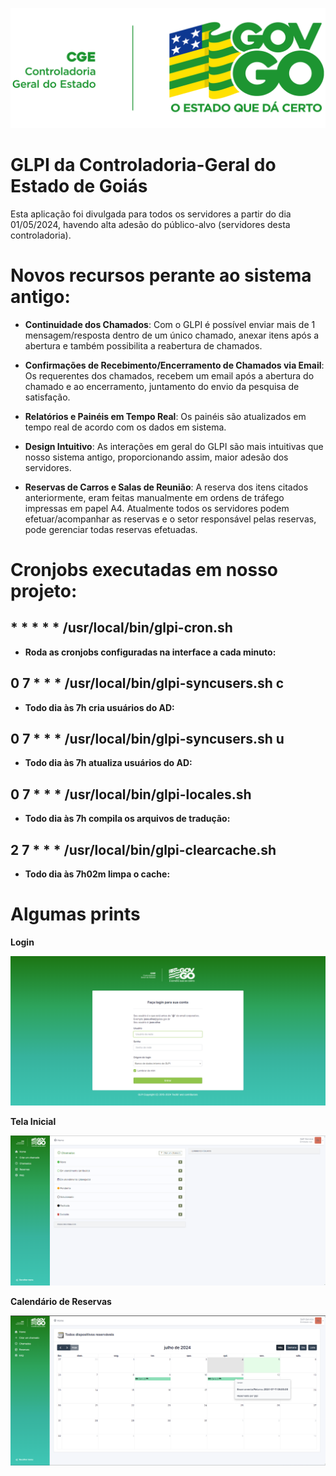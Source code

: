 ![CGE Logo](pics/logos/CGE_Abreviada_positivo.png)

# GLPI da Controladoria-Geral do Estado de Goiás

Esta aplicação foi divulgada para todos os servidores a partir do dia 01/05/2024, havendo alta adesão do público-alvo (servidores desta controladoria).

# Novos recursos perante ao sistema antigo:

* **Continuidade dos Chamados**: Com o GLPI é possível enviar mais de 1 mensagem/resposta dentro de um único chamado, anexar itens após a abertura e também possibilita a reabertura de chamados.

* **Confirmações de Recebimento/Encerramento de Chamados via Email**: Os requerentes dos chamados, recebem um email após a abertura do chamado e ao encerramento, juntamento do envio da pesquisa de satisfação.

* **Relatórios e Painéis em Tempo Real**: Os painéis são atualizados em tempo real de acordo com os dados em sistema.

* **Design Intuitivo**: As interações em geral do GLPI são mais intuitivas que nosso sistema antigo, proporcionando assim, maior adesão dos servidores.

* **Reservas de Carros e Salas de Reunião**: A reserva dos itens citados anteriormente, eram feitas manualmente em ordens de tráfego impressas em papel A4. Atualmente todos os servidores podem efetuar/acompanhar as reservas e o setor responsável pelas reservas, pode gerenciar todas reservas efetuadas.

# Cronjobs executadas em nosso projeto:

##    * * * * * /usr/local/bin/glpi-cron.sh
* **Roda as cronjobs configuradas na interface a cada minuto:**

##    0 7 * * * /usr/local/bin/glpi-syncusers.sh c
* **Todo dia às 7h cria usuários do AD:**
##    0 7 * * * /usr/local/bin/glpi-syncusers.sh u
* **Todo dia às 7h atualiza usuários do AD:**
##    0 7 * * * /usr/local/bin/glpi-locales.sh
* **Todo dia às 7h compila os arquivos de tradução:**
##    2 7 * * * /usr/local/bin/glpi-clearcache.sh
* **Todo dia às 7h02m limpa o cache:**

# Algumas prints

**Login**

![Tela de Login](pics/screenshots/login.png)

**Tela Inicial**

![Tela de Login](pics/screenshots/index.png)

**Calendário de Reservas**

![Tela de Login](pics/screenshots/reservas.png)
 


